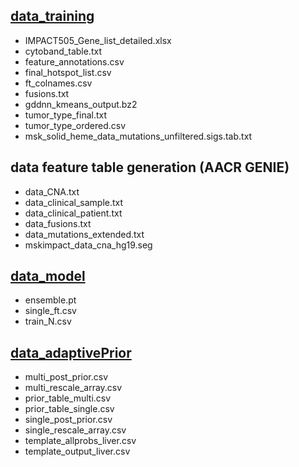 ## [data_training](../data/data_training)
* IMPACT505_Gene_list_detailed.xlsx
* cytoband_table.txt
* feature_annotations.csv
* final_hotspot_list.csv
* ft_colnames.csv
* fusions.txt
* gddnn_kmeans_output.bz2
* tumor_type_final.txt
* tumor_type_ordered.csv
* msk_solid_heme_data_mutations_unfiltered.sigs.tab.txt


## data feature table generation (AACR GENIE) 
  - data_CNA.txt
  - data_clinical_sample.txt
  - data_clinical_patient.txt
  - data_fusions.txt
  - data_mutations_extended.txt
  - mskimpact_data_cna_hg19.seg

## [data_model](../data/data_model)
* ensemble.pt
* single_ft.csv
* train_N.csv

## [data_adaptivePrior](../data/data_adaptivePrior)
* multi_post_prior.csv
* multi_rescale_array.csv
* prior_table_multi.csv
* prior_table_single.csv
* single_post_prior.csv
* single_rescale_array.csv
* template_allprobs_liver.csv
* template_output_liver.csv

